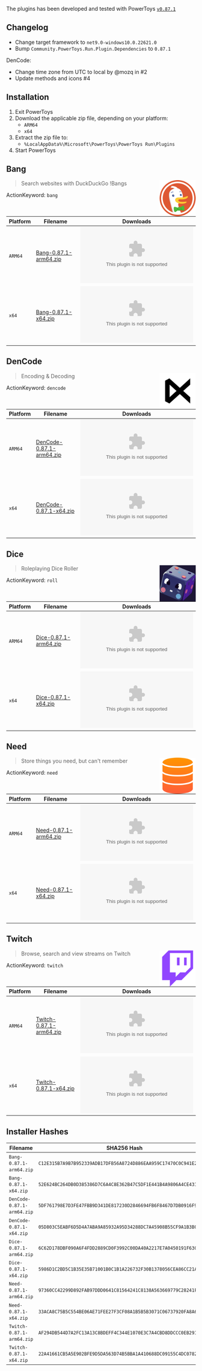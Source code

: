 The plugins has been developed and tested with PowerToys [`v0.87.1`](https://github.com/microsoft/PowerToys/releases/tag/v0.87.1)

## Changelog

- Change target framework to `net9.0-windows10.0.22621.0`
- Bump `Community.PowerToys.Run.Plugin.Dependencies` to `0.87.1`

DenCode:

- Change time zone from UTC to local by @mozq in #2
- Update methods and icons #4

## Installation

1. Exit PowerToys
2. Download the applicable zip file, depending on your platform:
   - `ARM64`
   - `x64`
3. Extract the zip file to:
   - `%LocalAppData%\Microsoft\PowerToys\PowerToys Run\Plugins`
4. Start PowerToys

## Bang

<img src="https://raw.githubusercontent.com/hlaueriksson/Community.PowerToys.Run.Plugins/main/docs/bang.png" align="right" width="96">

> Search websites with DuckDuckGo !Bangs

ActionKeyword: `bang`

| Platform | Filename | Downloads
| --- | --- | ---
| `ARM64` | [Bang-0.87.1-arm64.zip](https://github.com/hlaueriksson/Community.PowerToys.Run.Plugins/releases/download/v0.87.1/Bang-0.87.1-arm64.zip) | [![Bang-0.87.1-arm64.zip](https://img.shields.io/github/downloads/hlaueriksson/Community.PowerToys.Run.Plugins/v0.87.1/Bang-0.87.1-arm64.zip)](https://github.com/hlaueriksson/Community.PowerToys.Run.Plugins/releases/download/v0.87.1/Bang-0.87.1-arm64.zip)
| `x64` | [Bang-0.87.1-x64.zip](https://github.com/hlaueriksson/Community.PowerToys.Run.Plugins/releases/download/v0.87.1/Bang-0.87.1-x64.zip) | [![Bang-0.87.1-x64.zip](https://img.shields.io/github/downloads/hlaueriksson/Community.PowerToys.Run.Plugins/v0.87.1/Bang-0.87.1-x64.zip)](https://github.com/hlaueriksson/Community.PowerToys.Run.Plugins/releases/download/v0.87.1/Bang-0.87.1-x64.zip)

## DenCode

<img src="https://raw.githubusercontent.com/hlaueriksson/Community.PowerToys.Run.Plugins/main/docs/dencode.png" align="right" width="96">

> Encoding & Decoding

ActionKeyword: `dencode`

| Platform | Filename | Downloads
| --- | --- | ---
| `ARM64` | [DenCode-0.87.1-arm64.zip](https://github.com/hlaueriksson/Community.PowerToys.Run.Plugins/releases/download/v0.87.1/DenCode-0.87.1-arm64.zip) | [![DenCode-0.87.1-arm64.zip](https://img.shields.io/github/downloads/hlaueriksson/Community.PowerToys.Run.Plugins/v0.87.1/DenCode-0.87.1-arm64.zip)](https://github.com/hlaueriksson/Community.PowerToys.Run.Plugins/releases/download/v0.87.1/DenCode-0.87.1-arm64.zip)
| `x64` | [DenCode-0.87.1-x64.zip](https://github.com/hlaueriksson/Community.PowerToys.Run.Plugins/releases/download/v0.87.1/DenCode-0.87.1-x64.zip) | [![DenCode-0.87.1-x64.zip](https://img.shields.io/github/downloads/hlaueriksson/Community.PowerToys.Run.Plugins/v0.87.1/DenCode-0.87.1-x64.zip)](https://github.com/hlaueriksson/Community.PowerToys.Run.Plugins/releases/download/v0.87.1/DenCode-0.87.1-x64.zip)

## Dice

<img src="https://raw.githubusercontent.com/hlaueriksson/Community.PowerToys.Run.Plugins/main/docs/dice.png" align="right" width="96">

> Roleplaying Dice Roller

ActionKeyword: `roll`

| Platform | Filename | Downloads
| --- | --- | ---
| `ARM64` | [Dice-0.87.1-arm64.zip](https://github.com/hlaueriksson/Community.PowerToys.Run.Plugins/releases/download/v0.87.1/Dice-0.87.1-arm64.zip) | [![Dice-0.87.1-arm64.zip](https://img.shields.io/github/downloads/hlaueriksson/Community.PowerToys.Run.Plugins/v0.87.1/Dice-0.87.1-arm64.zip)](https://github.com/hlaueriksson/Community.PowerToys.Run.Plugins/releases/download/v0.87.1/Dice-0.87.1-arm64.zip)
| `x64` | [Dice-0.87.1-x64.zip](https://github.com/hlaueriksson/Community.PowerToys.Run.Plugins/releases/download/v0.87.1/Dice-0.87.1-x64.zip) | [![Dice-0.87.1-x64.zip](https://img.shields.io/github/downloads/hlaueriksson/Community.PowerToys.Run.Plugins/v0.87.1/Dice-0.87.1-x64.zip)](https://github.com/hlaueriksson/Community.PowerToys.Run.Plugins/releases/download/v0.87.1/Dice-0.87.1-x64.zip)

## Need

<img src="https://raw.githubusercontent.com/hlaueriksson/Community.PowerToys.Run.Plugins/main/docs/need.png" align="right" width="96">

> Store things you need, but can't remember

ActionKeyword: `need`

| Platform | Filename | Downloads
| --- | --- | ---
| `ARM64` | [Need-0.87.1-arm64.zip](https://github.com/hlaueriksson/Community.PowerToys.Run.Plugins/releases/download/v0.87.1/Need-0.87.1-arm64.zip) | [![Need-0.87.1-arm64.zip](https://img.shields.io/github/downloads/hlaueriksson/Community.PowerToys.Run.Plugins/v0.87.1/Need-0.87.1-arm64.zip)](https://github.com/hlaueriksson/Community.PowerToys.Run.Plugins/releases/download/v0.87.1/Need-0.87.1-arm64.zip)
| `x64` | [Need-0.87.1-x64.zip](https://github.com/hlaueriksson/Community.PowerToys.Run.Plugins/releases/download/v0.87.1/Need-0.87.1-x64.zip) | [![Need-0.87.1-x64.zip](https://img.shields.io/github/downloads/hlaueriksson/Community.PowerToys.Run.Plugins/v0.87.1/Need-0.87.1-x64.zip)](https://github.com/hlaueriksson/Community.PowerToys.Run.Plugins/releases/download/v0.87.1/Need-0.87.1-x64.zip)

## Twitch

<img src="https://raw.githubusercontent.com/hlaueriksson/Community.PowerToys.Run.Plugins/main/docs/twitch.png" align="right" width="96">

> Browse, search and view streams on Twitch

ActionKeyword: `twitch`

| Platform | Filename | Downloads
| --- | --- | ---
| `ARM64` | [Twitch-0.87.1-arm64.zip](https://github.com/hlaueriksson/Community.PowerToys.Run.Plugins/releases/download/v0.87.1/Twitch-0.87.1-arm64.zip) | [![Twitch-0.87.1-arm64.zip](https://img.shields.io/github/downloads/hlaueriksson/Community.PowerToys.Run.Plugins/v0.87.1/Twitch-0.87.1-arm64.zip)](https://github.com/hlaueriksson/Community.PowerToys.Run.Plugins/releases/download/v0.87.1/Twitch-0.87.1-arm64.zip)
| `x64` | [Twitch-0.87.1-x64.zip](https://github.com/hlaueriksson/Community.PowerToys.Run.Plugins/releases/download/v0.87.1/Twitch-0.87.1-x64.zip) | [![Twitch-0.87.1-x64.zip](https://img.shields.io/github/downloads/hlaueriksson/Community.PowerToys.Run.Plugins/v0.87.1/Twitch-0.87.1-x64.zip)](https://github.com/hlaueriksson/Community.PowerToys.Run.Plugins/releases/download/v0.87.1/Twitch-0.87.1-x64.zip)

## Installer Hashes

| Filename | SHA256 Hash
| --- | ---
| `Bang-0.87.1-arm64.zip` | `C12E315B7A9B7B952339ADB17DFB56A8724D886EAA959C17470C0C941E29E39A`
| `Bang-0.87.1-x64.zip` | `52E624BC264DB0D385386D7C6A4C8E362B47C5DF1E441B4A9806A4CE431969CA`
| `DenCode-0.87.1-arm64.zip` | `5DF761798E7D3FE47FBB9D341DE817230D2846694FB6F8467D7DB0916F9E5BC5`
| `DenCode-0.87.1-x64.zip` | `05D803C5EABF6D5D4A7ABA9A85932A95D34288DC7A45908B55CF9A1B3BC9057B`
| `Dice-0.87.1-arm64.zip` | `6C62D178DBF090A6F4FDD2889CD0F3992C00DA40A2217E7A0450191F63CBCD18`
| `Dice-0.87.1-x64.zip` | `5986D1C2BD5C1B35E35B71001B0C1B1A226732F30B1378056CEA86CC21A7996D`
| `Need-0.87.1-arm64.zip` | `97360CC42299D892FAB97DDD0641C81564241C8138A563669779C28241FA379C`
| `Need-0.87.1-x64.zip` | `33ACA8C75B5C554BE06AE71FEE27F3CF08A1B5B5B3071C06737920FA8A674C36`
| `Twitch-0.87.1-arm64.zip` | `AF294DB544D7A2FC13A13C8BDEFF4C344E1070E3C7A4CBD8DDCCC0EB29104E64`
| `Twitch-0.87.1-x64.zip` | `22A41661CB5A5E902BFE9D5DA563D74B5BBA1A410688DC09155C4DC07821EB92`
